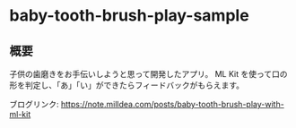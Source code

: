 # baby-tooth-brush-play-sample

## 概要

子供の歯磨きをお手伝いしようと思って開発したアプリ。
ML Kit を使って口の形を判定し、「あ」「い」ができたらフィードバックがもらえます。

ブログリンク: https://note.milldea.com/posts/baby-tooth-brush-play-with-ml-kit